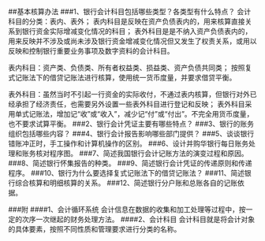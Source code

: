##基本核算办法
###1、银行会计科目包括哪些类型？各类型有什么特点？
会计科目的分类：表内、表外；
表内科目是反映在资产负债表内的，用来核算直接关系到银行资金实际增减变化情况的科目；
表外科目是是不纳入资产负债表内的，用来反映并不涉及或尚未涉及银行资金增减变化情况但又发生了权责关系，或用以反映和控制银行重要业务事项及数字资料的会计科目。

表内科目：资产类、负债类、所有者权益类、损益类、资产负债共同类；
按照复式记账法下的借贷记账法进行核算，使用统一货币度量，并要求借贷平衡。

表外科目：虽然当时不引起一行资金的实际收付，不通过表内核算，但银行对外已经承担了经济责任，也需要另外设置一些表外科目进行登记和反映；
表外科目采用单式记账法，增加记“收”或“收入”，减少记“付”或“付出”。不完全用货币度量，也不要求试算平衡。
###2、银行会计凭证主要有哪些特点？
###3、银行的账务组织包括哪些内容？
###4、银行会计报告影响哪些部门提供？
###5、谈谈银行错账冲正时，手工操作和计算机操作的区别。
###6、设计并购华银行每日账务处理和账务核对程序图。
###7、简述我国银行会计记账方法的演变过程和原因。
###8、简述银行怀集报告的种类。
###9、简述银行会计凭证的传递原则和传递程序。
###10、银行为什么要选择复式记账法下的借贷记账法？
###11、简述银行综合核算和明细核算的关系。
###12、简述银行分户账和总账各自的记账依据。

###附
####1、会计循环系统
会计信息在数据的收集和加工处理等过程中，按一定的次序一次继起的财务处理方法。
####2、会计科目
会计科目就是将会计对象的具体要素，按照不同性质和管理要求进行分类的名称。
